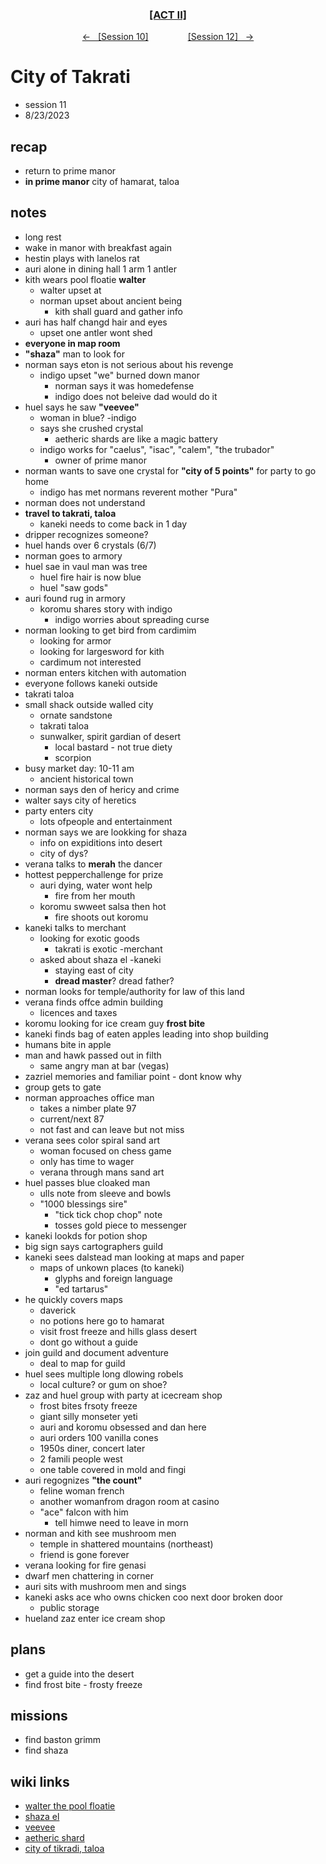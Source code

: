 <div align="center">
  <h3 align="center"><a href="https://github.com/h-griffin/dnd-notes/blob/main/grimmhaus/act-II" >[ACT II]</a></h3>
  <p align="center">
    <a href="https://github.com/h-griffin/dnd-notes/blob/main/grimmhaus/act-III/23-8-16.md" >&larr; &nbsp; [Session 10]</a>
    &nbsp;&nbsp;&nbsp;&nbsp;&nbsp;&nbsp;&nbsp;&nbsp;&nbsp;&nbsp;&nbsp;&nbsp;&nbsp;&nbsp;
    <a href="https://github.com/h-griffin/dnd-notes/blob/main/grimmhaus/act-III/23-8-30.md" >[Session 12] &nbsp; &rarr;</a>
  </p>
</div>

# City of Takrati
- session 11
- 8/23/2023  

## recap
- return to prime manor
- **in prime manor**  city of hamarat, taloa

## notes
- long rest
- wake in manor with breakfast again
- hestin plays with lanelos rat
- auri alone in dining hall 1 arm 1 antler
- kith wears pool floatie **walter**
    - walter upset at
    - norman upset about ancient being
        - kith shall guard and gather info
- auri has half changd hair and eyes
    - upset one antler wont shed
- **everyone in map room**
- **"shaza"** man to look for
- norman says eton is not serious about his revenge
    - indigo upset "we" burned down manor
        - norman says it was homedefense
        - indigo does not beleive dad would do it
- huel says he saw **"veevee"**
    - woman in blue? -indigo
    - says she crushed crystal
        - aetheric shards are like a magic battery
    - indigo works for "caelus", "isac", "calem", "the trubador"
        - owner of prime manor
- norman wants to save one crystal for **"city of 5 points"** for party to go home
    - indigo has met normans reverent mother "Pura"
- norman does not understand
- **travel to takrati, taloa**
    - kaneki needs to come back in 1 day
- dripper recognizes someone?
- huel hands over 6 crystals (6/7)
- norman goes to armory
- huel sae in vaul man was tree
    - huel fire hair is now blue
    - huel "saw gods"
- auri found rug in armory
    - koromu shares story with indigo
        - indigo worries about spreading curse
- norman looking to get bird from cardimim
    - looking for armor
    - looking for largesword for kith
    - cardimum not interested
- norman enters kitchen with automation
- everyone follows kaneki outside
- takrati taloa
- small shack outside walled city
    - ornate sandstone
    - takrati taloa
    - sunwalker, spirit gardian of desert
        - local bastard - not true diety
        - scorpion
- busy market day: 10-11 am
    - ancient historical town
- norman says den of hericy and crime
- walter says city of heretics
- party enters city
    - lots ofpeople and entertainment
- norman says we are lookking for shaza
    - info on expiditions into desert
    - city of dys?
- verana talks to **merah** the dancer
- hottest pepperchallenge for prize
    - auri dying, water wont help
        - fire from her mouth
    - koromu swweet salsa then hot
        - fire shoots out koromu
- kaneki talks to merchant
    - looking for exotic goods
        - takrati is exotic -merchant
    - asked about shaza el -kaneki
        - staying east of city
        - **dread master**? dread father?
- norman looks for temple/authority for law of this land
- verana finds offce admin building
    - licences and taxes
- koromu looking for ice cream guy **frost bite**
- kaneki finds bag of eaten apples leading into shop building
- humans bite in apple
- man and hawk passed out in filth
    - same angry man at bar (vegas)
- zazriel memories and familiar point - dont know why
- group gets to gate
- norman approaches office man
    - takes a nimber plate 97
    - current/next 87
    - not fast and can leave but not miss
- verana sees color spiral sand art
    - woman focused on chess game
    - only has time to wager
    - verana through mans sand art
- huel passes blue cloaked man
    - ulls note from sleeve and bowls
    - "1000 blessings sire"
        - "tick tick chop chop" note
        - tosses gold piece to messenger
- kaneki lookds for potion shop
- big sign says cartographers guild
- kaneki sees dalstead man looking at maps and paper
    - maps of unkown places (to kaneki)
        - glyphs and foreign language
        - "ed tartarus"
- he quickly covers maps
    - daverick
    - no potions here go to hamarat
    - visit frost freeze and hills glass desert
    - dont go without a guide
- join guild and document adventure
    - deal to map for guild
- huel sees multiple long dlowing robels
    - local culture? or gum on shoe?
- zaz and huel group with party at icecream shop
    - frost bites frsoty freeze
    - giant silly monseter yeti
    - auri and koromu obsessed and dan here
    - auri orders 100 vanilla cones
    - 1950s diner, concert later
    - 2 famili people west
    - one table covered in mold and fingi
- auri regognizes **"the count"**
    - feline woman french
    - another womanfrom dragon room at casino
    - "ace" falcon with him
        - tell himwe need to leave in morn
- norman and kith see mushroom men
    - temple in shattered mountains (northeast)
    - friend is gone forever
- verana looking for fire genasi
- dwarf men chattering in corner
- auri sits with mushroom men and sings
- kaneki asks ace who owns chicken coo next door broken door
    - public storage
- hueland zaz enter ice cream shop

## plans
- get a guide into the desert
- find frost bite - frosty freeze

## missions
- find baston grimm
- find shaza

## wiki links  
- [walter the pool floatie](../party.md#walter-the-pool-floatie)
- [shaza el](../lore.md#shaza-el)
- [veevee](../lore.md#veevee)
- [aetheric shard](../lore.md#aetheric-shard)
- [city of tikradi, taloa](../lore.md#city-of-tikradi-taloa)
